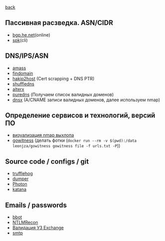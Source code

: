[back](/README.md)

## Пассивная расзведка. ASN/CIDR
- [bgp.he.net](https://bgp.he.net/)(online)
- [spk](https://github.com/dhn/spk)(cli)

## DNS/IPS/ASN
- [amass](https://github.com/owasp-amass/amass)
- [findomain](https://github.com/Findomain/Findomain)
- [hakip2host](https://github.com/hakluke/hakip2host) (Cert scrapping + DNS PTR)
- [shuffledns](https://github.com/projectdiscovery/shuffledns)
- [alterx](https://github.com/projectdiscovery/alterx)
- [puredns](https://github.com/d3mondev/puredns) (Получаем список валидных
доменов)
- [dnsx](https://github.com/projectdiscovery/dnsx) (A/CNAME записи валидных
доменов, далее используем nmap)

## Определение сервисов и технологий, версий ПО
- [визуализация nmap выхлопа](https://github.com/SabyasachiRana/WebMap)
- [gowitness](https://github.com/sensepost/gowitness) (делать фотки (`docker run --rm -v $(pwd):/data leonjza/gowitness gowitness file -f urls.txt -P`))

## Source code / configs / git
- [trufflehog](https://github.com/trufflesecurity/trufflehog)
- [dumper](https://github.com/arthaud/git-dumper)
- [Photon](https://github.com/s0md3v/Photon)
- [katana](https://github.com/projectdiscovery/katana)

## Emails / passwords
- [bbot](https://github.com/blacklanternsecurity/bbot)
- [NTLMRecon](https://github.com/pwnfoo/NTLMRecon)
- [Валидация УЗ Exchange](https://swarm.ptsecurity.com/attacking-ms-exchange-web-interfaces/)
- [smtp](https://mailtrap.io/blog/verify-email-address-without-sending/)